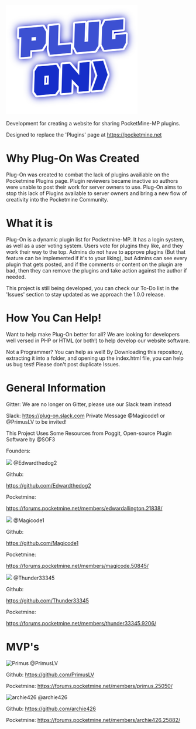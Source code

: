 <img src="https://github.com/PMPluginDevelopers/Plug-On/blob/master/images/plug-on.png?raw=trueg" alt="Plug-On"/>



Development for creating a website for sharing PocketMine-MP plugins.

Designed to replace the 'Plugins' page at https://pocketmine.net

# Why Plug-On Was Created

Plug-On was created to combat the lack of plugins availiable on the Pocketmine Plugins page. Plugin reviewers became inactive so authors were unable to post their work for server owners to use. Plug-On aims to stop this lack of Plugins available to server owners and bring a new flow of creativity into the Pocketmine Community. 

# What it is

Plug-On is a dynamic plugin list for Pocketmine-MP. It has a login system, as well as a user voting system. Users vote for plugins they like, and they work their way to the top. Admins do not have to approve plugins (But that feature can be implemented if it's to your liking), but Admins can see every plugin that gets posted, and if the comments or content on the plugin are bad, then they can remove the plugins and take action against the author if needed. 

This project is still being developed, you can check our To-Do list in the 'Issues' section to stay updated as we approach the 1.0.0 release. 

# How You Can Help!

Want to help make Plug-On better for all? We are looking for developers well versed in PHP or HTML (or both!) to help develop our website software. 

Not a Programmer? You can help as well! By Downloading this repository, extracting it into a folder, and opening up the index.html file, you can help us bug test! Please don't post duplicate Issues.

# General Information

Gitter:
We are no longer on Gitter, please use our Slack team instead

Slack:
https://plug-on.slack.com
Private Message @Magicode1 or @PrimusLV to be invited!

This Project Uses Some Resources from Poggit, Open-source Plugin Software by @SOF3

Founders:


<img src="https://avatars0.githubusercontent.com/u/13737682?v=3&s=88"/>
@Edwardthedog2


Github:

https://github.com/Edwardthedog2

Pocketmine:

https://forums.pocketmine.net/members/edwardallington.21838/




<img src="https://avatars2.githubusercontent.com/u/21282327?v=3&s=88"/>
@Magicode1


Github:

https://github.com/Magicode1

Pocketmine:

https://forums.pocketmine.net/members/magicode.50845/




<img src="https://avatars3.githubusercontent.com/u/9031498?v=3&s=88"/>
@Thunder33345


Github:

https://github.com/Thunder33345

Pocketmine:

https://forums.pocketmine.net/members/thunder33345.9206/

# MVP's

<img src="https://forums.pocketmine.net/data/avatars/l/25/25050.jpg?1469909463" alt="Primus"/>
@PrimusLV

Github:
https://github.com/PrimusLV

Pocketmine:
https://forums.pocketmine.net/members/primus.25050/


<img src="https://forums.pocketmine.net/data/avatars/l/25/25882.jpg?1471194107" alt="archie426"/>
@archie426

Github:
https://github.com/archie426

Pocketmine:
https://forums.pocketmine.net/members/archie426.25882/



